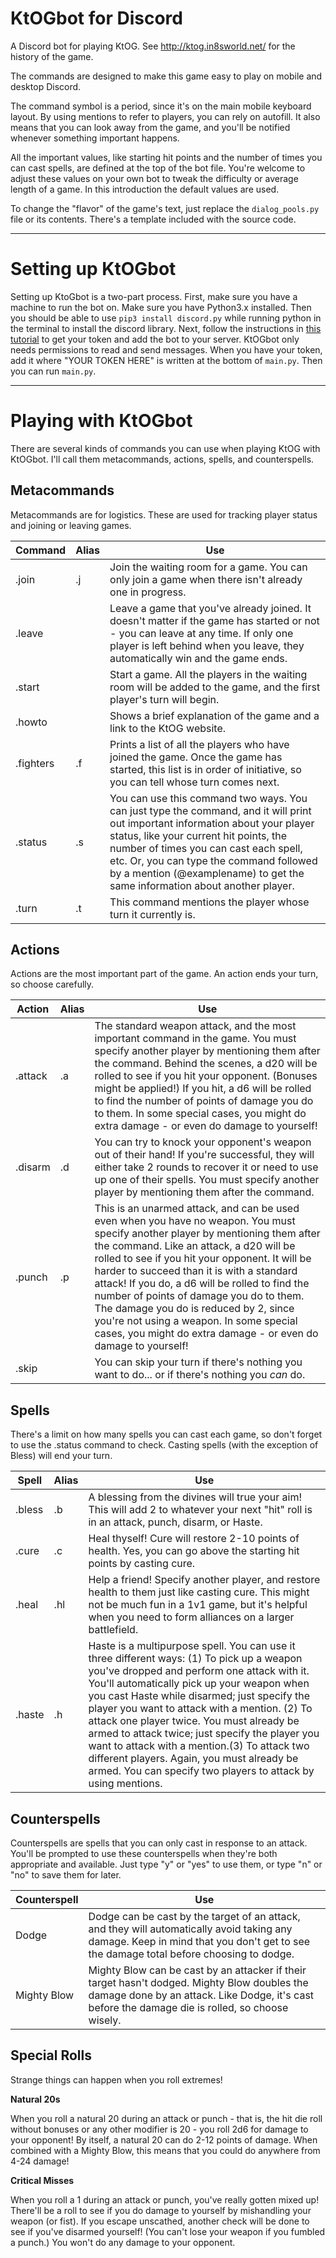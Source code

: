 # KtOGbot for Discord

A Discord bot for playing KtOG. See http://ktog.in8sworld.net/ for the history of the game.

The commands are designed to make this game easy to play on mobile and desktop Discord.

The command symbol is a period, since it's on the main mobile keyboard layout. By using mentions to refer to players, you can rely on autofill. It also means that you can look away from the game, and you'll be notified whenever something important happens.

All the important values, like starting hit points and the number of times you can cast spells, are defined at the top of the bot file. You're welcome to adjust these values on your own bot to tweak the difficulty or average length of a game. In this introduction the default values are used.

To change the "flavor" of the game's text, just replace the `dialog_pools.py` file or its contents. There's a template included with the source code.

---
# Setting up KtOGbot
Setting up KtoGbot is a two-part process. First, make sure you have a machine to run the bot on. Make sure you have Python3.x installed. Then you should be able to use `pip3 install discord.py` while running python in the terminal to install the discord library. Next, follow the instructions in [this tutorial](https://www.writebots.com/discord-bot-token/) to get your token and add the bot to your server. KtOGbot only needs permissions to read and send messages. When you have your token, add it where "YOUR TOKEN HERE" is written at the bottom of `main.py`. Then you can run `main.py`.

---

# Playing with KtOGbot

There are several kinds of commands you can use when playing KtOG with KtOGbot. I'll call them metacommands, actions, spells, and counterspells.

## Metacommands
Metacommands are for logistics. These are used for tracking player status and joining or leaving games. 

| Command | Alias | Use |
| --- | ---- | --- |
|.join | .j |  Join the waiting room for a game. You can only join a game when there isn't already one in progress. |
|.leave |  | Leave a game that you've already joined. It doesn't matter if the game has started or not - you can leave at any time. If only one player is left behind when you leave, they automatically win and the game ends. |
|.start| | Start a game. All the players in the waiting room will be added to the game, and the first player's turn will begin. |
|.howto| | Shows a brief explanation of the game and a link to the KtOG website.|
|.fighters | .f | Prints a list of all the players who have joined the game. Once the game has started, this list is in order of initiative, so you can tell whose turn comes next.|
|.status | .s | You can use this command two ways. You can just type the command, and it will print out important information about your player status, like your current hit points, the number of times you can cast each spell, etc. Or, you can type the command followed by a mention (@examplename) to get the same information about another player. |
|.turn | .t | This command mentions the player whose turn it currently is. | 
    


## Actions
Actions are the most important part of the game. An action ends your turn, so choose carefully.


| Action | Alias | Use |
| --- | ---- | --- |
|.attack | .a | The standard weapon attack, and the most important command in the game. You must specify another player by mentioning them after the command. Behind the scenes, a d20 will be rolled to see if you hit your opponent. (Bonuses might be applied!) If you hit, a d6 will be rolled to find the number of points of damage you do to them. In some special cases, you might do extra damage - or even do damage to yourself!
|.disarm | .d | You can try to knock your opponent's weapon out of their hand! If you're successful, they will either take 2 rounds to recover it or need to use up one of their spells. You must specify another player by mentioning them after the command. | 
|.punch | .p | This is an unarmed attack, and can be used even when you have no weapon. You must specify another player by mentioning them after the command. Like an attack, a d20 will be rolled to see if you hit your opponent. It will be harder to succeed than it is with a standard attack! If you do, a d6 will be rolled to find the number of points of damage you do to them. The damage you do is reduced by 2, since you're not using a weapon. In some special cases, you might do extra damage - or even do damage to yourself! |
|.skip| |You can skip your turn if there's nothing you want to do... or if there's nothing you *can* do.|
    


## Spells
There's a limit on how many spells you can cast each game, so don't forget to use the .status command to check. Casting spells (with the exception of Bless) will end your turn.


| Spell | Alias | Use |
| --- | ---- | --- |
|.bless | .b | A blessing from the divines will true your aim! This will add 2 to whatever your next "hit" roll is in an attack, punch, disarm, or Haste. | 
| .cure | .c | Heal thyself! Cure will restore 2-10 points of health. Yes, you can go above the starting hit points by casting cure. |
| .heal | .hl | Help a friend! Specify another player, and restore health to them just like casting cure. This might not be much fun in a 1v1 game, but it's helpful when you need to form alliances on a larger battlefield. |
|.haste | .h |Haste is a multipurpose spell. You can use it three different ways: (1) To pick up a weapon you've dropped and perform one attack with it. You'll automatically pick up your weapon when you cast Haste while disarmed; just specify the player you want to attack with a mention. (2) To attack one player twice. You must already be armed to attack twice; just specify the player you want to attack with a mention.(3) To attack two different players. Again, you must already be armed. You can specify two players to attack by using mentions. |
 
 
## Counterspells
Counterspells are spells that you can only cast in response to an attack. You'll be prompted to use these counterspells when they're both appropriate and available. Just type "y" or "yes" to use them, or type "n" or "no" to save them for later.


| Counterspell | Use| 
| --- | ---- |
| Dodge | Dodge can be cast by the target of an attack, and they will automatically avoid taking any damage. Keep in mind that you don't get to see the damage total before choosing to dodge. |
| Mighty Blow | Mighty Blow can be cast by an attacker if their target hasn't dodged. Mighty Blow doubles the damage done by an attack. Like Dodge, it's cast before the damage die is rolled, so choose wisely. |
  
  
  
## Special Rolls
Strange things can happen when you roll extremes! 

**Natural 20s**
 
   When you roll a natural 20 during an attack or punch - that is, the hit die roll without bonuses or any other modifier is 20 - you roll 2d6 for damage to your opponent! By itself, a natural 20 can do 2-12 points of damage. 
   When combined with a Mighty Blow, this means that you could do anywhere from 4-24 damage!
  
  
**Critical Misses**
 
   When you roll a 1 during an attack or punch, you've really gotten mixed up! 
   There'll be a roll to see if you do damage to yourself by mishandling your weapon (or fist). 
   If you escape unscathed, another check will be done to see if you've disarmed yourself! 
   (You can't lose your weapon if you fumbled a punch.)
   You won't do any damage to your opponent. 

